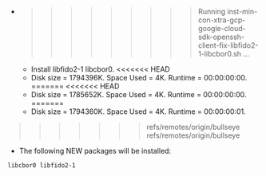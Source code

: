 * >>>>>>>>> Running inst-min-con-xtra-gcp-google-cloud-sdk-openssh-client-fix-libfido2-1-libcbor0.sh ...
  * Install libfido2-1 libcbor0.
<<<<<<< HEAD
  * Disk size = 1794396K. Space Used = 4K. Runtime = 00:00:00:00.
=======
<<<<<<< HEAD
  * Disk size = 1785652K. Space Used = 4K. Runtime = 00:00:00:00.
=======
  * Disk size = 1794360K. Space Used = 4K. Runtime = 00:00:00:01.
>>>>>>> refs/remotes/origin/bullseye
>>>>>>> refs/remotes/origin/bullseye
  * The following NEW packages will be installed:
  ```bash
libcbor0 libfido2-1
  ```
